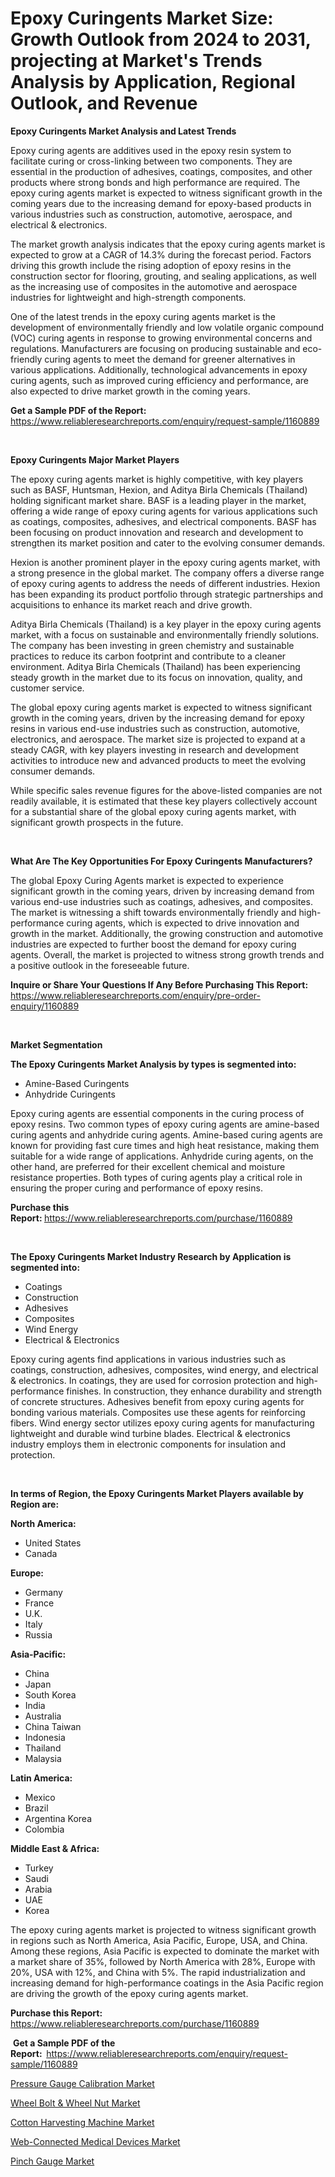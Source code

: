 <p><h1>Epoxy Curingents Market Size: Growth Outlook from 2024 to 2031, projecting at Market's Trends Analysis by Application, Regional Outlook, and Revenue</h1></p><p><strong>Epoxy Curingents Market Analysis and Latest Trends</strong></p>
<p><p>Epoxy curing agents are additives used in the epoxy resin system to facilitate curing or cross-linking between two components. They are essential in the production of adhesives, coatings, composites, and other products where strong bonds and high performance are required. The epoxy curing agents market is expected to witness significant growth in the coming years due to the increasing demand for epoxy-based products in various industries such as construction, automotive, aerospace, and electrical & electronics.</p><p>The market growth analysis indicates that the epoxy curing agents market is expected to grow at a CAGR of 14.3% during the forecast period. Factors driving this growth include the rising adoption of epoxy resins in the construction sector for flooring, grouting, and sealing applications, as well as the increasing use of composites in the automotive and aerospace industries for lightweight and high-strength components.</p><p>One of the latest trends in the epoxy curing agents market is the development of environmentally friendly and low volatile organic compound (VOC) curing agents in response to growing environmental concerns and regulations. Manufacturers are focusing on producing sustainable and eco-friendly curing agents to meet the demand for greener alternatives in various applications. Additionally, technological advancements in epoxy curing agents, such as improved curing efficiency and performance, are also expected to drive market growth in the coming years.</p></p>
<p><strong>Get a Sample PDF of the Report:&nbsp;</strong> <a href="https://www.reliableresearchreports.com/enquiry/request-sample/1160889">https://www.reliableresearchreports.com/enquiry/request-sample/1160889</a></p>
<p>&nbsp;</p>
<p><strong>Epoxy Curingents Major Market Players</strong></p>
<p><p>The epoxy curing agents market is highly competitive, with key players such as BASF, Huntsman, Hexion, and Aditya Birla Chemicals (Thailand) holding significant market share. BASF is a leading player in the market, offering a wide range of epoxy curing agents for various applications such as coatings, composites, adhesives, and electrical components. BASF has been focusing on product innovation and research and development to strengthen its market position and cater to the evolving consumer demands.</p><p>Hexion is another prominent player in the epoxy curing agents market, with a strong presence in the global market. The company offers a diverse range of epoxy curing agents to address the needs of different industries. Hexion has been expanding its product portfolio through strategic partnerships and acquisitions to enhance its market reach and drive growth.</p><p>Aditya Birla Chemicals (Thailand) is a key player in the epoxy curing agents market, with a focus on sustainable and environmentally friendly solutions. The company has been investing in green chemistry and sustainable practices to reduce its carbon footprint and contribute to a cleaner environment. Aditya Birla Chemicals (Thailand) has been experiencing steady growth in the market due to its focus on innovation, quality, and customer service.</p><p>The global epoxy curing agents market is expected to witness significant growth in the coming years, driven by the increasing demand for epoxy resins in various end-use industries such as construction, automotive, electronics, and aerospace. The market size is projected to expand at a steady CAGR, with key players investing in research and development activities to introduce new and advanced products to meet the evolving consumer demands.</p><p>While specific sales revenue figures for the above-listed companies are not readily available, it is estimated that these key players collectively account for a substantial share of the global epoxy curing agents market, with significant growth prospects in the future.</p></p>
<p>&nbsp;</p>
<p><strong>What Are The Key Opportunities For Epoxy Curingents Manufacturers?</strong></p>
<p><p>The global Epoxy Curing Agents market is expected to experience significant growth in the coming years, driven by increasing demand from various end-use industries such as coatings, adhesives, and composites. The market is witnessing a shift towards environmentally friendly and high-performance curing agents, which is expected to drive innovation and growth in the market. Additionally, the growing construction and automotive industries are expected to further boost the demand for epoxy curing agents. Overall, the market is projected to witness strong growth trends and a positive outlook in the foreseeable future.</p></p>
<p><strong>Inquire or Share Your Questions If Any Before Purchasing This Report:</strong> <a href="https://www.reliableresearchreports.com/enquiry/pre-order-enquiry/1160889">https://www.reliableresearchreports.com/enquiry/pre-order-enquiry/1160889</a></p>
<p>&nbsp;</p>
<p><strong>Market Segmentation</strong></p>
<p><strong>The Epoxy Curingents Market Analysis by types is segmented into:</strong></p>
<p><ul><li>Amine-Based Curingents</li><li>Anhydride Curingents</li></ul></p>
<p><p>Epoxy curing agents are essential components in the curing process of epoxy resins. Two common types of epoxy curing agents are amine-based curing agents and anhydride curing agents. Amine-based curing agents are known for providing fast cure times and high heat resistance, making them suitable for a wide range of applications. Anhydride curing agents, on the other hand, are preferred for their excellent chemical and moisture resistance properties. Both types of curing agents play a critical role in ensuring the proper curing and performance of epoxy resins.</p></p>
<p><strong>Purchase this Report:&nbsp;</strong><a href="https://www.reliableresearchreports.com/purchase/1160889">https://www.reliableresearchreports.com/purchase/1160889</a></p>
<p>&nbsp;</p>
<p><strong>The Epoxy Curingents Market Industry Research by Application is segmented into:</strong></p>
<p><ul><li>Coatings</li><li>Construction</li><li>Adhesives</li><li>Composites</li><li>Wind Energy</li><li>Electrical & Electronics</li></ul></p>
<p><p>Epoxy curing agents find applications in various industries such as coatings, construction, adhesives, composites, wind energy, and electrical & electronics. In coatings, they are used for corrosion protection and high-performance finishes. In construction, they enhance durability and strength of concrete structures. Adhesives benefit from epoxy curing agents for bonding various materials. Composites use these agents for reinforcing fibers. Wind energy sector utilizes epoxy curing agents for manufacturing lightweight and durable wind turbine blades. Electrical & electronics industry employs them in electronic components for insulation and protection.</p></p>
<p>&nbsp;</p>
<p><strong>In terms of Region, the Epoxy Curingents Market Players available by Region are:</strong></p>
<p>
    <p> <strong> North America: </strong>
        <ul>
            <li>United States</li>
            <li>Canada</li>
        </ul>
        </p> 
    <p> <strong> Europe: </strong>
        <ul>
            <li>Germany</li>
            <li>France</li>
            <li>U.K.</li>
            <li>Italy</li>
            <li>Russia</li>
        </ul>
        </p> 
    <p> <strong> Asia-Pacific: </strong>
        <ul>
            <li>China</li>
            <li>Japan</li>
            <li>South Korea</li>
            <li>India</li>
            <li>Australia</li>
            <li>China Taiwan</li>
            <li>Indonesia</li>
            <li>Thailand</li>
            <li>Malaysia</li>
        </ul>
        </p> 
    <p> <strong> Latin America: </strong>
        <ul>
            <li>Mexico</li>
            <li>Brazil</li>
            <li>Argentina Korea</li>
            <li>Colombia</li>
        </ul>
        </p> 
    <p> <strong> Middle East & Africa: </strong>
        <ul>
            <li>Turkey</li>
            <li>Saudi</li>
            <li>Arabia</li>
            <li>UAE</li>
            <li>Korea</li>
        </ul>
    </p>
    </p>
<p><p>The epoxy curing agents market is projected to witness significant growth in regions such as North America, Asia Pacific, Europe, USA, and China. Among these regions, Asia Pacific is expected to dominate the market with a market share of 35%, followed by North America with 28%, Europe with 20%, USA with 12%, and China with 5%. The rapid industrialization and increasing demand for high-performance coatings in the Asia Pacific region are driving the growth of the epoxy curing agents market.</p></p>
<p><strong>Purchase this Report: </strong><a href="https://www.reliableresearchreports.com/purchase/1160889">https://www.reliableresearchreports.com/purchase/1160889</a></p>
<p>&nbsp;<strong>Get a Sample PDF of the Report:&nbsp;&nbsp;</strong><a href="https://www.reliableresearchreports.com/enquiry/request-sample/1160889">https://www.reliableresearchreports.com/enquiry/request-sample/1160889</a></p>
<p><strong></strong></p>
<p><p><a href="https://medium.com/@evelynarmstrong2022/pressure-gauge-calibration-market-share-evolution-and-market-growth-trends-2024-2031-f17e73c7423e">Pressure Gauge Calibration Market</a></p><p><a href="https://github.com/AKSHATREPORTPRIME/Market-Research-Report-List-3/blob/main/wheel-bolt-wheel-nut-market.md">Wheel Bolt & Wheel Nut Market</a></p><p><a href="https://medium.com/@saraprifti1917/cotton-harvesting-machine-market-size-market-outlook-and-market-forecast-2024-to-2031-9263eb33c7b2">Cotton Harvesting Machine Market</a></p><p><a href="https://github.com/mancsybtousav/Market-Research-Report-List-1/blob/main/web-connected-medical-devices-market.md">Web-Connected Medical Devices Market</a></p><p><a href="https://medium.com/@evelynarmstrong2022/pinch-gauge-market-research-report-its-history-and-forecast-2024-to-2031-6dcb66cb953b">Pinch Gauge Market</a></p></p>